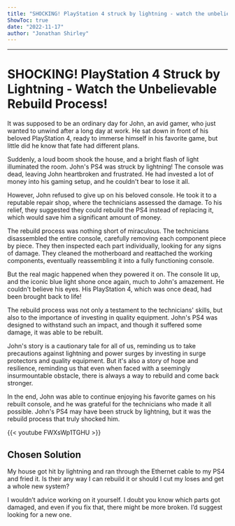 ```yaml
---
title: "SHOCKING! PlayStation 4 struck by lightning - watch the unbelievable rebuild process!"
ShowToc: true 
date: "2022-11-17"
author: "Jonathan Shirley"
---
```

*****
# SHOCKING! PlayStation 4 Struck by Lightning - Watch the Unbelievable Rebuild Process!

It was supposed to be an ordinary day for John, an avid gamer, who just wanted to unwind after a long day at work. He sat down in front of his beloved PlayStation 4, ready to immerse himself in his favorite game, but little did he know that fate had different plans.

Suddenly, a loud boom shook the house, and a bright flash of light illuminated the room. John's PS4 was struck by lightning! The console was dead, leaving John heartbroken and frustrated. He had invested a lot of money into his gaming setup, and he couldn't bear to lose it all.

However, John refused to give up on his beloved console. He took it to a reputable repair shop, where the technicians assessed the damage. To his relief, they suggested they could rebuild the PS4 instead of replacing it, which would save him a significant amount of money.

The rebuild process was nothing short of miraculous. The technicians disassembled the entire console, carefully removing each component piece by piece. They then inspected each part individually, looking for any signs of damage. They cleaned the motherboard and reattached the working components, eventually reassembling it into a fully functioning console.

But the real magic happened when they powered it on. The console lit up, and the iconic blue light shone once again, much to John's amazement. He couldn't believe his eyes. His PlayStation 4, which was once dead, had been brought back to life!

The rebuild process was not only a testament to the technicians' skills, but also to the importance of investing in quality equipment. John's PS4 was designed to withstand such an impact, and though it suffered some damage, it was able to be rebuilt.

John's story is a cautionary tale for all of us, reminding us to take precautions against lightning and power surges by investing in surge protectors and quality equipment. But it's also a story of hope and resilience, reminding us that even when faced with a seemingly insurmountable obstacle, there is always a way to rebuild and come back stronger.

In the end, John was able to continue enjoying his favorite games on his rebuilt console, and he was grateful for the technicians who made it all possible. John's PS4 may have been struck by lightning, but it was the rebuild process that truly shocked him.

{{< youtube FWXsWp1TGHU >}} 



## Chosen Solution
 My house got hit by lightning and ran through the Ethernet cable to my  PS4 and fried it. Is their any way I can rebuild it or should I cut my loses and get a whole new system?

 I wouldn’t advice working on it yourself. I doubt you know which parts got damaged, and even if you fix that, there might be more broken. I’d suggest looking for a new one.




